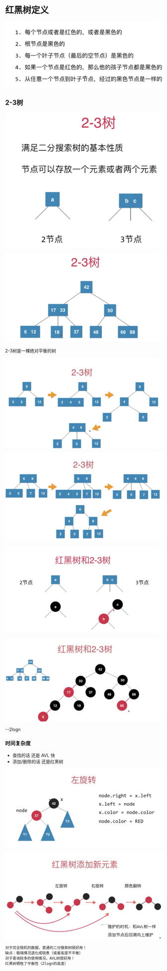 # 红黑树定义
![](../photo/29.png)

## 2-3树

![](../photo/21.png)


![](../photo/22.png)

2-3树是一棵绝对平衡的树


![](../photo/23.png)


![](../photo/24.png)


![](../photo/25.png)


![](../photo/26.png)


--2logn

### 时间复杂度
- 查找的话 还是 AVL 快
- 添加/删除的话 还是红黑树


![](../photo/27.png)


![](../photo/28.png)


    对于完全随机的数据，普通的二分搜索树很好用！ 
    缺点：极端情况退化成链表（或者高度不平衡） 
    对于查询较多的使用情况，AVL树很好用！
    红黑树牺牲了平衡性（2logn的高度）